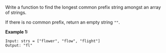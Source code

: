 Write a function to find the longest common prefix string amongst an array of strings.

If there is no common prefix, return an empty string `""`.

**Example 1:**
```
Input: strs = ["flower", "flow", "flight"]
Output: "fl"
```